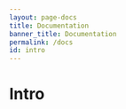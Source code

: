 ```yaml
---
layout: page-docs
title: Documentation
banner_title: Documentation
permalink: /docs
id: intro
---
```


# Intro